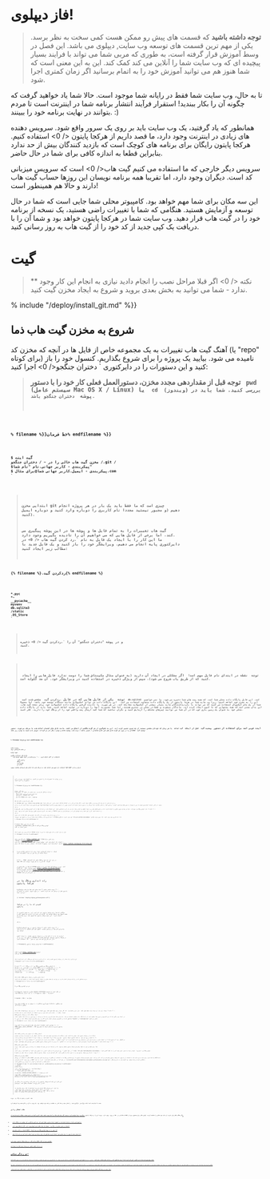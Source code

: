 # فاز دیپلوی!

> **توجه داشته باشید** که قسمت های پیش رو ممکن هست کمی سخت به نظر برسد. یکی از مهم ترین قسمت های توسعه وب سایت, دیپلوی می باشد. این فصل در وسط آموزش قرار گرفته است، به طوری که مربی شما می تواند با فرایند بسیار پیچیده ای که وب سایت شما را آنلاین می کند کمک کند. این به این معنی است که شما هنوز هم می توانید آموزش خود را به اتمام برسانید اگر زمان کمتری اجرا شود.

تا به حال، وب سایت شما فقط در رایانه شما موجود است. حالا شما یاد خواهید گرفت که چگونه آن را بکار ببندید! استقرار فرآیند انتشار برنامه شما در اینترنت است تا مردم بتوانند در نهایت برنامه خود را ببینند. :)

همانطور که یاد گرفتید، یک وب سایت باید بر روی یک سرور واقع شود. سرویس دهنده های زیادی در اینترنت وجود دارد، ما قصد داریم از  هرکجا پایتون </ 0> استفاده کنیم. هرکجا پایتون رایگان برای برنامه های کوچک است که بازدید کنندگان بیش از حد ندارد بنابراین قطعا به اندازه کافی برای شما در حال حاضر.</p> 

سرویس دیگر خارجی که ما استفاده می کنیم  گیت هاب</ 0> است که سرویس میزبانی کد است. دیگران وجود دارد، اما تقریبا همه برنامه نویسان این روزها حساب گیت هاب دارند و حالا هم همینطور است!</p> 

این سه مکان برای شما مهم خواهد بود. کامپیوتر محلی شما جایی است که شما در حال توسعه و آزمایش هستید. هنگامی که شما با تغییرات راضی هستید، یک نسخه از برنامه خود را در گیت هاب قرار دهید. وب سایت شما در هرکجا پایتون خواهد بود و شما آن را با دریافت یک کپی جدید از کد خود را از گیت هاب به روز رسانی کنید.

# گیت

> ** نکته </ 0> اگر قبلا مراحل نصب را انجام دادید نیازی به انجام این کار وجود ندارد - شما می توانید به بخش بعدی بروید و شروع به ایجاد مخزن گیت کنید.</p> </blockquote> 
> 
> % include "/deploy/install_git.md" %}}
> 
> ## شروع به مخزن گیت هاب ذما
> 
> آهنگ گیت هاب تغییرات به یک مجموعه خاص از فایل ها در آنچه که مخزن کد (یا "repo" برای کوتاه) نامیده می شود. بیایید یک پروژه را برای شروع بگذاریم. کنسول خود را باز کنید و این دستورات را در دایرکتوری ` دختران جنگجو</ 0> اجرا کنید:</p>

<blockquote>
  <p><strong> توجه </ 0> قبل از مقداردهی مجدد مخزن، دستورالعمل فعلی کار خود را با دستور <code> pwd </ 1> (سیستم عامل Mac OS X / Linux) یا <code> cd </ 1> (ویندوز) بررسی کنید. شما باید در پوشه <code> دختران جنگجو</ 0> باشد.</p>
</blockquote>

<p>% filename %}}خط فرمان% endfilename %}}</p>

<pre><code>$ گیت اینت
مخزن گیت هاب خالی را در ~ / دختران جنگجو /.git /
$پیکربندی - کاربر جهانی.نام "نام شما"
$ پیکربندی - ایمیل.کاربر جهانی شما@برای مثال.com
`</pre> 
> 
> ابتدایی مخزن git چیزی است که ما فقط باید یک بار در هر پروژه انجام دهیم (و مجبور نیستید مجددا نام کاربری را دوباره وارد کنید و دوباره ایمیل کنید).
> 
> گیت هاب تغییرات را به تمام فایل ها و پوشه ها در این پوشه پیگیری می کند، اما برخی از فایل هایی که می خواهیم آن را نادیده بگیریم وجود دارد. ما این کار را با ایجاد یک فایل به نام `.رد کردن گیت هاب </ 0> در دایرکتوری پایه انجام می دهیم. ویرایشگر خود را باز کنید و یک فایل جدید با مطالب زیر ایجاد کنید:</p>

<p>{% filename %}.ردکردن گیت{% endfilename %}</p>

<pre><code>*.pyc
*~
__pycache__
myvenv
db.sqlite3
/static
.DS_Store
`</pre> 
> 
> و در پوشه "دختران جنگجو" آن را `.ردکردن گیت </ 0> ذخیره کنید.</p>

<blockquote>
  <p><strong> توجه </ 0> نقطه در ابتدای نام فایل مهم است!  اگر مشکلی در ایجاد آن دارید (به عنوان مثال مکینتاش شما را دوست ندارد فایل هایی را ایجاد کنید که از طریق یاب شروع می شود)، سپس از ویژگی ذخیره در استفاده کنید در ویرایشگر خود. آن ضد گلوله است.</p>
  
  <p><strong> توجه </ 0> یکی از فایل هایی که در فایل <code>.ردکردن گیت </ 1> مشخص شده است <code> db.sqlite3 </ 1> است. این فایل پایگاه داده محلی شما است، که همه پست های شما ذخیره می شود. ما نمی خواهیم این را به مخزن خود اضافه کنیم؛ زیرا وب سایت شما در هرجا پایتون از یک پایگاه داده متفاوت استفاده می کند.  این پایگاه داده می تواند اسکیولایت مانند دستگاه توسعه خود باشد، اما معمولا شما از یک مای اسکیوال استفاده می کنید که می تواند با بازدیدکنندگان سایت بسیار بیشتر از اسکیولایت مقابله کند. در هر صورت، با نادیده گرفتن پایگاه داده اسکیولایت خود برای نسخه گیت هاب، این بدان معنی است که همه پستهایی که تا کنون ایجاد کرده اید، ماندگار میشوند و فقط در محلی در دسترس هستند، اما شما مجبورید آنها را دوباره در تولید اضافه کنید. شما باید از پایگاه داده محلی خود به عنوان یک زمین بازی خوب که در آن شما می توانید چیزهای مختلف را آزمایش کنید و نگران نباشید که شما قصد ارسال پست واقعی خود را از وبلاگ خود را دارید، فکر کنید.</p>
</blockquote>

<p>ایده خوبی است برای استفاده از دستور <code> وضعیت گیت </ 0> قبل از اینکه <code> گیت اضافه </ 0> یا هر زمان که خودتان مطمئن نیستید از چه چیزی تغییر کرده اید. این به جلوگیری از هر گونه شگفتی از اتفاق می افتد، مانند فایل های اشتباه اضافه شده یا مرتکب می شوند. دستور <code> وضعیت گیت </ 0> اطلاعاتی را در مورد هر گونه فایل های غیر قابل شناسایی / تغییر یافته / مرتب شده، وضعیت شاخه و موارد دیگر باز می گرداند. خروجی باید شبیه به موارد زیر باشد:</p>

<p>% filename %}}خط فرمان% endfilename %}}</p>

<pre><code>وضعیت $ گیت
در شاخه کارشناسی ارشد

تعهد اولیه

فایل های غیرقابل پیگیری:
   (استفاده از "گیت اضافه کردن <file> ..." برای شامل در آنچه متعهد خواهد شد)

         .ردکردن گیت
         وبلاگ/
         مدیریت.py
         مکان من/

هیچ چیز اضافه نشده به مرتکب شدن اما فایل های غیرقابل مشاهده موجود (استفاده از "git add" برای ردیابی)
`</pre> 
> 
> و در نهایت ما تغییرات ما را ذخیره می کنیم. به کنسول خود بروید و این دستورات را اجرا کنید:
> 
> % filename %}}خط فرمان %endfilename %}}
> 
>     $همه گیت --همه .
>     $فرمان گیت -m "برنامه دیجانگو دختران من، برای اولین بار متعهد"
>       [...]
>       13 فایل تغییر کرده است، 200 درج (+)
>       ایجاد حالت 100644. ردکردن گیت
>       [...]
>       ایجاد حالت 100644 سایت من / wsgi.py
>       `` `
>     
>     
>     ## فشار دادن کد خود به گیت هاب
>     
>     به [GitHub.com] بروید (https://www.github.com) و ثبت نام کنید تا یک حساب کاربری جدید رایگان ایجاد کنید. (اگر قبلا این کار را در آمادگی کارگاه انجام دادید، این عالی است!)
>     
>     سپس یک مخزن جدید ایجاد کنید، آن را به نام "my-first-blog" بدهید. از کادر انتخاب "مقداردهی اولیه با من را بخوان" را بدون علامت چک کنید، گزینه ".ردکردن گیت" را خالی بگذارید (ما این کار را به صورت دستی انجام داده ایم) و مجوز را به عنوان هیچ می گذاریم.
>     
>     <0 />
>     
>     & gt؛ ** نکته ** نام 'اولین وبلاگ من` مهم است - شما می توانید چیزی دیگری را انتخاب کنید، اما در دستورالعمل های زیر بارها اتفاق می افتد و شما باید هر بار آن را جایگزین کنید. این احتمالا ساده تر است که فقط با نام "اولین وبلاگ من" قرار بگیرد.
>     
>     در صفحه بعد، آدرس اینترنتی کلون ریپو شما نشان داده می شود. نسخه "HTTPS" را انتخاب کنید، آن را کپی کنید و مدت کوتاهی آن را در ترمینال قرار می دهیم:
>     
>     <0 />
>     
>     حالا ما باید مخزن Git را بر روی رایانه خود بسازیم تا در گیت هاب یکپارچه شود.
>     
>     زیر را در کنسول خود بنویسید (با نام کاربری که در هنگام ایجاد حساب GitHub خود وارد کردید، جایگزین `&lt;your-github-username&gt; 'با نام کاربری خود وارد کنید، اما بدون زاویه مطابق):
>     
>     % filename %}}خط فرمان% endfilename %}}
>     
> 
> $ گیت از راه دور منشا اضافه کنیدhttps://github.com/<your-github-username>/اولین وبلاگ من.گیت $ فشار گیت -u اصلی استاد
> 
>     <br />نام کاربری و رمز عبور GitHub خود را وارد کنید و باید چیزی شبیه به این را ببینید:
>     
>     {٪ filename٪} خط فرمان {٪ endfilename٪}
>     
> 
> نام کاربری برای 'https://github.com': hjwp رمز عبور برای 'https: //hjwp@github.com': شمارش اشیاء: 6، انجام شده است. نوشتن اشیاء: 100٪ (6/6)، 200 بایت | 0 بایت / ثانیه، انجام شده است. مجموع 3 (دلتا 0)، استفاده مجدد 0 (دلتا 0) برای https://github.com/hjwp/my-first-blog.git
> 
> - [شاخه جدید] استاد -> استاد کارشناسی ارشد برای راه انداختن استاد شاخه از راه دور از مبدأ تنظیم شده است.
> 
>     <br />& lt؛! - TODO: ممکن است کلیدهای SSH در حزب نصب نصب شود و نقطه PPL که آن را به یک پسوند نرسیده است - & gt؛
>     
>     کد شما در حال حاضر در GitHub است. برو و بررسیش کن!  شما این را در شرکت خوبی خواهید یافت - [جانگاو] (https://github.com/django/django)، [دختران آموزش یونانی] (https://github.com/DjangoGirls/tutorial) و بسیاری دیگر از بزرگ پروژه های نرم افزاری منبع باز نیز کد خود را در GitHub میزبانی می کنند. :)
>     
>     
>     # راه اندازی وبلاگ ما در هرکجا پایتون
>     
>     & gt؛ ** توجه داشته باشید ** شما ممکن است قبلا یک حساب هرکجا پایتون قبل از مراحل نصب نصب کرده باشید - در صورت لزوم، نیازی به انجام آن دوباره نیست.
>     
>     {٪ include "/deploy/signup_pythonanywhere.md"٪}
>     
>     
>     ## کشیدن کد ما را در هرکچا پایتون
>     
>     هنگامی که شما برای هرکچا پایتون ثبت نام کرده اید، به صفحه داشبورد یا صفحه کنسول خود منتقل خواهید شد. گزینه ای برای راه اندازی یک کنسول باش را انتخاب کنید - این نسخه هرکجا پایتون یک کنسول است، درست همانند یک رایانه.
>     
>     <0 />
>     
>     & gt؛ ** توجه داشته باشید ** هرکجا پایتون بر روی لینوکس است، بنابراین اگر شما در ویندوز هستید، کنسول کمی کمی متفاوت با رایانه شما خواهد بود.
>     
>     بیایید کد ما را از گیت هاب و به هرکجا پایتون بکشیم، با ایجاد "کلون" از مخزن ما. زیر را در console در هرکجا پایتون بنویسید (فراموش نکنید که از نام کاربری گیت هاب خود به جای `` 0> `استفاده کنید):
>     
>     ٪ filename٪}} خط فرمان هرکجا پایتون ٪ endfilename٪}}
>     
> 
> کلون $ گیت https://github.com/<your-github-username>/اولین وبلاگ من.گیت
> 
>     <br />این یک کپی از کد شما را در هرکجا پایتون کشف می کند. با تایپ کردن «درخت اول من-وبلاگ»، آن را چک کنید
>     
>     filename٪}} خط فرمان هرکجا پایتون% endfilename٪}}
>     
> 
> $ اولین وبلاگ من اولین وبلاگ من / ├── وبلاگ │ ├── ** اینت </ 0>.py │ ├── مدیر.py │ ├── مهاجرت │ │ ├── 0001_اولیه.py │ │ └── ** اینت </ 0>.py │ ├── مدل.py │ ├── تستها.py │ └──نمایشها.py ├── مدیریت.py └─────────────      ├── ** init </ 0>.py      ├── تنظیمات.py      ├── urls.py      └──wsgi.py</p> 
> 
>     <br /><br />### ایجاد مجازی مجازی در هرکجا پایتون
>     
>     درست همانطور که در رایانه خودتان انجام دادید، می توانید یک مجله مجازی در هرکجا پایتون ایجاد کنید. در کنسول باش تایپ کنید:
>     
>     ٪ filename٪}}خط فرمان هرکجا پایتون٪ endfilename٪}}
>     
> 
> $ سی دی اولین وبلاگ من
> 
> $ مجازی--پایتون= پایتون3.6 myvenv virtualenv در حال اجرا با مترجم /usr/bin/پایتون3.6 [...] نصب ابزار نصب، pip... انجام شد.
> 
> $ myvenv / bin / فعال شد
> 
> (مای ون) $ pip نصب جنگجو~ = 1.11.0 جمع آوری جانگاو [...] موفق به نصب جنگجو -1.11.3 شد
> 
>     <br /><br />& gt؛ ** نکته ** مرحله `پیپ نصب` می تواند چند دقیقه طول بکشد.  صبر، صبر و شکیبایی!  اما اگر بیش از پنج دقیقه طول بکشد، چیزی اشتباه است.  از مربی خود بپرسید.
>     
>     & lt؛! - انجام دادن: فکر کردن در مورد استفاده از الزامات.متنی به جای نصب pip.-- & gt؛
>     
>     ### ایجاد پایگاه داده در هرکجا پاتیتون
>     
>     در اینجا چیز دیگری است که بین کامپیوتر و سرور شما متفاوت است: از یک پایگاه داده متفاوت استفاده می کند. بنابراین حساب های کاربری و پست ها می توانند بر روی سرور و رایانه شما متفاوت باشند.
>     
>     همانطور که ما در کامپیوتر خودمان انجام دادیم، گام را برای مقداردهی اولیه پایگاه داده در سرور با "migrate" و "createuperuser" تکرار می کنیم:
>     
>     {٪ filename٪}} خط فرمان هرکجا پایتون{٪ endfilename٪}}
>     
> 
> (مای ون) $ پایتونمدیریت.py مهاجرت کنید عملیات انجام شده: [...]    اعمال بخشها.0001_initial... OK (مای ون) $ پایتون مدیریت.بدنبال ایجاد ناگهانی
> 
>     <br />## انتشار وبلاگ ما به عنوان یک برنامه وب
>     
>     حالا کد ما در هرکجا پایتون است، مجازی ما آماده است و پایگاه داده مقداردهی اولیه شده است. ما آماده انتشار آن به عنوان یک برنامه وب هستیم!
>     
>     با کلیک بر روی آرم خود، به صفحه داشبورد هرکجا پایتون ، سپس روی برگه ** وب** کلیک کنید. در نهایت، ضربه ** اضافه کردن یک برنامه وب جدید **.
>     
>     پس از تایید نام دامنه خود، ** تنظیمات دستی ** را انتخاب کنید (N.B. - * نه * گزینه "جنگجو") در گفتگو. بعد ** پایتون 3.6 ** را انتخاب کنید و برای پایان دادن به جادوگر روی ادامه کلیک کنید.
>     
>     & gt؛ ** توجه داشته باشید ** مطمئن شوید گزینه "پیکربندی دستی" را انتخاب کرده اید، نه "جنگجو". ما برای راه اندازی هرکجا پایتون جنگجو به طور پیش فرض خیلی خوشحالیم. ؛-)
>     
>     
>     ### تنظیم مجازی مجازی
>     
>     شما برای صفحه وب خود به صفحه پیکربندی هرکجا پایتون منتقل می شوید، که در آن شما باید هر زمان که بخواهید به برنامه در سرور تغییر دهید، بروید.
>     
>     <0 />
>     
>     در بخش "مجازی "، روی متن قرمز که می گوید "مسیر را به مجازی وارد کنید" را کلیک کنید، و وارد کنید "/ home / &lt;your-PythonAnywhere-username&gt; / اولین وبلاگ من / مای ون/`. قبل از حرکت به مسیر، مسیر جعبه آبی را با علامت گذاری کنید.
>     
>     & gt؛ ** توجه * نام کاربری هرکجا پایتون خود را به صورت مناسب جایگزین کنید. اگر اشتباهی کردید، هرکجا پایتون یک هشدار کوچک را به شما نشان می دهد.
>     
>     
>     ### پیکربندی فایل WSGI
>     
>     جانگو با استفاده از پروتکل WSGI، یک استاندارد برای خدمت به وب سایت ها با استفاده از پایتون، که هرکجا پایتون پشتیبانی می کند، کار می کند. نحوه پیکربندی هرکجا پایتون ما برای شناسایی وبلاگ ما با استفاده از جنگجو با ویرایش یک فایل پیکربندی WSGI است.
>     
>     بر روی پیوند "فایل پیکربندی WSGI" (در بخش "کد" در بالای صفحه کلیک کنید - آن را به نام `/var/www/&lt;your-PythonAnywhere-username&gt;_pythonanywhere_com_wsgi.py`), نامگذاری کنید) و شما خواهید بود گرفته شده به یک ویرایشگر.
>     
>     تمام مطالب را حذف کنید و آنها را با موارد زیر جایگزین کنید:
>     
>     {٪ filename٪} & amp؛ lt؛ your-username & amp؛ gt؛ _pythonanywhere_com_wsgi.py {٪ endfilename٪}
>     `` `پایتون
>     واردات os
>     واردات سیستم
>     
>     مسیر = os.مسیر.فرستنده ('~ / my-first-blog')
>     اگر مسیر در sys.path نیست:
>          sys.مسیر.اضافه کردن (مسیر)
>     
>     os.environ ['DJANGO_SETTINGS_MODULE'] = 'سایت من.موقعیت'
>     
>     از جنگجو.هسته.wsgi وارد گرفتن _wsgi_ابزارها
>     از جنگجو.contrib.staticfiles.هندلر واردات فایل مدیریت استاتیک
>     ابزارها = فایل مدیریت استاتیک (get_wsgi_application ())
>     
> 
> این کار این است که هرکجا پایتون را در جایی که برنامه وب ما زندگی می کند و نام پرونده تنظیمات جنگو است، بفرستیم.
> 
>  فایل مدیریت استاتیک </ 0> برای مقابله با CSS ما است. این فرمان <code> اجرا سرور </ 0> به طور خودکار برای شما در حین توسعه محلی مراقبت می شود. بعدا در مورد آموزش فایل های استاتیک کمی بیشتر توضیح خواهیم داد، وقتی CSS را برای سایت ما ویرایش میکنیم.</p>

<p>هیت <strong> ذخیره </ 0> و سپس به برگه <strong> وب </ 0> بروید.</p>

<p>همه ما انجام شده است! دکمه بزرگ سبز <strong> بارگیری مجدد </ 0> را فشار دهید و شما قادر به مشاهده برنامه خود خواهید بود. یک پیوند به آن در بالای صفحه پیدا خواهید کرد.</p>

<h2>نکات اشکال زدایی</h2>

<p>اگر هنگام تلاش برای بازدید از سایت خود خطایی را مشاهده کردید، اولین مکان برای جستجوی برخی از اطلاعات خطایابی در <strong> خطا در ورود </ 0> وجود دارد. پیوند این را در هرکجا پایتون <a href="https://www.pythonanywhere.com/web_app_setup/"> برگه وب </ 0> پیدا خواهید کرد. ببینید اگر پیام های خطا در آنجا وجود داشته باشد؛ آخرین آنها در پایین هستند. مشکلات رایج عبارتند از:</p>

<ul>
<li><p>فراموش کردن یکی از مراحل انجام شده در کنسول: ایجاد مجازی، فعال کردن آن، نصب کردن جانگو در آن، مهاجرت به پایگاه داده.</p></li>
<li><p>اشتباه در مسیر مجازی در برگه وب - معمولا یک پیام خطای قرمز کوچک وجود دارد، اگر یک مشکل وجود دارد.</p></li>
<li><p>اشتباه در فایل پیکربندی WSGI - آیا مسیر را به پوشه اولین وبلاگ من درست کردم؟</p></li>
<li><p>آیا همان نسخه پایتون را برای مجازی خود انتخاب کردید همانطور که برای برنامه وب خود انجام دادید؟ هر دو باید 3.6 باشد.</p></li>
</ul>

<p>همچنین برخی از نکات اشکال زدائی کلی <a href="https://www.pythonanywhere.com/wiki/DebuggingImportError"> در ویکی هرکجا پایتون </ 0> وجود دارد.</p>

<p>و به یاد داشته باشید، مربی شما برای کمک به اینجا است!</p>

<h1>تو زندگی میکنی!</h1>

<p>صفحه پیش فرض سایت شما باید بگوید "این کار کرده است!" درست همانطور که در رایانه محلی شماست. سعی کنید <code> / مدیر / </ 0> را به انتهای آدرس اینترنتی اضافه کنید و به سایت مدیریت برسید. با نام کاربری و رمز عبور وارد شوید و ببینید که می توانید پست های جدید را در سرور اضافه کنید.</p>

<p>هنگامی که چند پست ایجاد شده دارید می توانید به تنظیم محلی خود (نه هرکجا پایتون) بازگردید. از اینجا باید تنظیمات محلی خود را انجام دهید تا تغییرات ایجاد کنید. این یک گردش کار مشترک در توسعه وب است - تغییرات را به صورت محلی انجام دهید، این تغییرات را به گیت هاب فشار دهید و تغییرات خود را به سرور وب زنده خود بکشید. این به شما اجازه می دهد بدون شکستن وب سایت زنده خود کار کنید و آزمایش کنید. خیلی خن؟</p>

<p><em> بزرگ </ 0> خودت را در پشت بگذار! استقرار سرور یکی از پیچیده ترین قسمت های توسعه وب است و اغلب مردم چند روز قبل از اینکه کارشان را انجام دهند، آنها را می گیرد. اما شما سایت خود را در زندگی واقعی، در اینترنت واقعی، درست مثل این است!</p>